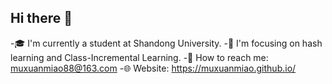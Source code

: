 ## Hi there 👋

-🎓 I'm currently a student at Shandong University.
-🌿 I'm focusing on hash learning and Class-Incremental Learning.
-📧 How to reach me: muxuanmiao88@163.com
-🌐 Website: https://muxuanmiao.github.io/

